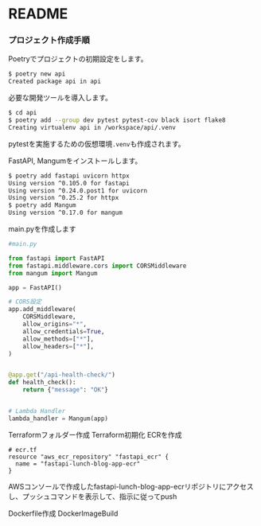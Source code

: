 # README

### プロジェクト作成手順

Poetryでプロジェクトの初期設定をします。

```bash
$ poetry new api
Created package api in api
```

必要な開発ツールを導入します。

```bash
$ cd api
$ poetry add --group dev pytest pytest-cov black isort flake8
Creating virtualenv api in /workspace/api/.venv
```

pytestを実施するための仮想環境`.venv`も作成されます。

FastAPI, Mangumをインストールします。

```bash
$ poetry add fastapi uvicorn httpx
Using version ^0.105.0 for fastapi
Using version ^0.24.0.post1 for uvicorn
Using version ^0.25.2 for httpx
$ poetry add Mangum
Using version ^0.17.0 for mangum
```

main.pyを作成します

```python
#main.py

from fastapi import FastAPI
from fastapi.middleware.cors import CORSMiddleware
from mangum import Mangum

app = FastAPI()

# CORS設定
app.add_middleware(
    CORSMiddleware,
    allow_origins="*",
    allow_credentials=True,
    allow_methods=["*"],
    allow_headers=["*"],
)


@app.get("/api-health-check/")
def health_check():
    return {"message": "OK"}


# Lambda Handler
lambda_handler = Mangum(app)
```

Terraformフォルダー作成
Terraform初期化
ECRを作成
```
# ecr.tf
resource "aws_ecr_repository" "fastapi_ecr" {
  name = "fastapi-lunch-blog-app-ecr"
}
```

AWSコンソールで作成したfastapi-lunch-blog-app-ecrリポジトリにアクセスし、プッシュコマンドを表示して、指示に従ってpush

Dockerfile作成
DockerImageBuild

